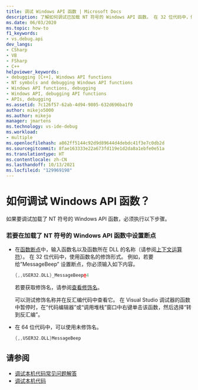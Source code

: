 ```yaml
---
title: 调试 Windows API 函数 | Microsoft Docs
description: 了解如何调试已加载 NT 符号的 Windows API 函数。 在 32 位代码中，使用函数名的修饰形式来设置断点。
ms.date: 06/03/2020
ms.topic: how-to
f1_keywords:
- vs.debug.api
dev_langs:
- CSharp
- VB
- FSharp
- C++
helpviewer_keywords:
- debugging [C++], Windows API functions
- NT symbols and debugging Windows API functions
- Windows API functions, debugging
- Windows API, debugging API functions
- APIs, debugging
ms.assetid: 7c126f57-62ab-4d94-9805-632d696ba1f0
author: mikejo5000
ms.author: mikejo
manager: jmartens
ms.technology: vs-ide-debug
ms.workload:
- multiple
ms.openlocfilehash: a862ff5144c92d9d89644d4debdc41f3e7c0db2d
ms.sourcegitcommit: 8fae163333e22a673fd119e1d2da8a1ebfe0e51a
ms.translationtype: HT
ms.contentlocale: zh-CN
ms.lasthandoff: 10/13/2021
ms.locfileid: "129969198"
---
```

# <a name="how-can-i-debug-windows-api-functions"></a>如何调试 Windows API 函数？
如果要调试加载了 NT 符号的 Windows API 函数，必须执行以下步骤。

### <a name="to-set-a-breakpoint-on-a-windows-api-function-with-nt-symbols-loaded"></a>若要在加载了 NT 符号的 Windows API 函数中设置断点

- 在[函数断点](../debugger/using-breakpoints.md#BKMK_Set_a_breakpoint_in_a_source_file)中，输入函数名以及函数所在 DLL 的名称（请参阅[上下文运算符](../debugger/context-operator-cpp.md)）。 在 32 位代码中，使用函数名的修饰形式。 例如，若要给”MessageBeep” 设置断点，你必须输入如下内容。

    ```cpp
    {,,USER32.DLL}_MessageBeep@4
    ```

     若要获取修饰名，请参阅[查看修饰名](/previous-versions/5x49w699(v=vs.140))。

     可以测试修饰名称并在反汇编代码中查看它。 在 Visual Studio 调试器的函数中暂停时，在“代码编辑器”或“调用堆栈”窗口中右键单击该函数，然后选择“转到反汇编”。

- 在 64 位代码中，可以使用未修饰名。

    ```cpp
    {,,USER32.DLL}MessageBeep
    ```

## <a name="see-also"></a>请参阅
- [调试本机代码常见问题解答](../debugger/debugging-native-code-faqs.md)
- [调试本机代码](../debugger/debugging-native-code.md)
